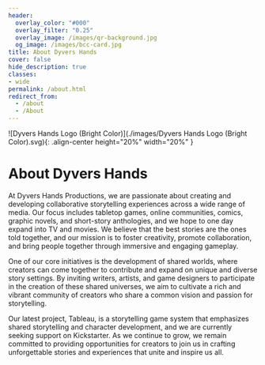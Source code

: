 ```yaml
---
header:
  overlay_color: "#000"
  overlay_filter: "0.25"
  overlay_image: /images/qr-background.jpg
  og_image: /images/bcc-card.jpg
title: About Dyvers Hands
cover: false
hide_description: true
classes:
- wide
permalink: /about.html
redirect_from:
  - /about
  - /About
---
```


![Dyvers Hands Logo (Bright Color)](./images/Dyvers Hands Logo (Bright Color).svg){: .align-center height="20%" width="20%" }

# About Dyvers Hands

At Dyvers Hands Productions, we are passionate about creating and developing collaborative storytelling experiences across a wide range of media. Our focus includes tabletop games, online communities, comics, graphic novels, and short-story anthologies, and we hope to one day expand into TV and movies. We believe that the best stories are the ones told together, and our mission is to foster creativity, promote collaboration, and bring people together through immersive and engaging gameplay.

One of our core initiatives is the development of shared worlds, where creators can come together to contribute and expand on unique and diverse story settings. By inviting writers, artists, and game designers to participate in the creation of these shared universes, we aim to cultivate a rich and vibrant community of creators who share a common vision and passion for storytelling.

Our latest project, Tableau, is a storytelling game system that emphasizes shared storytelling and character development, and we are currently seeking support on Kickstarter. As we continue to grow, we remain committed to providing opportunities for creators to join us in crafting unforgettable stories and experiences that unite and inspire us all.
